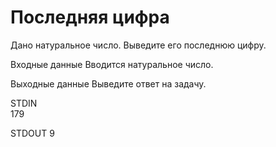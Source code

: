 # Последняя цифра

Дано натуральное число. Выведите его последнюю цифру.

Входные данные
Вводится натуральное число.

Выходные данные
Выведите ответ на задачу.

STDIN	
179

STDOUT
9
